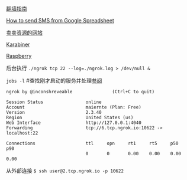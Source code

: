 [翻墙指南](科技/others/翻墙指南.md)

[How to send SMS from Google Spreadsheet](https://www.twilio.com/blog/2016/02/send-sms-from-a-google-spreadsheet.html)

[卖卖资源的网站](https://www.hoocs.com/vitual-products/)

[Karabiner](科技/others/karabiner.md)

[Raspberry](科技/others/rashbarry.md)



后台执行 `./ngrok tcp 22 --log=./ngrok.log > /dev/null &`

`jobs -l` #查找刚才启动的服务并处理[参阅](https://maiernte.github.io/wiki/mac-memo.html)

```shell
ngrok by @inconshreveable               (Ctrl+C to quit)
                                                                                        
Session Status                online                                                    
Account                       maiernte (Plan: Free)                                     
Version                       2.3.40                                                    
Region                        United States (us)                                        
Web Interface                 http://127.0.0.1:4040                                     
Forwarding                    tcp://6.tcp.ngrok.io:10622 -> localhost:22                
                                                                                        
Connections                   ttl     opn     rt1     rt5     p50     p90               
                              0       0       0.00    0.00    0.00    0.00    
```

从外部连接 `$ ssh user@2.tcp.ngrok.io -p 10622`



